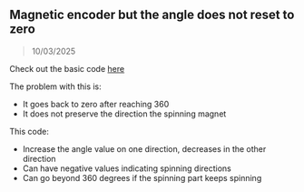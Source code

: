 ## Magnetic encoder but the angle does not reset to zero
> 10/03/2025

Check out the basic code [here](./Magnetic_Encoder)

The problem with this is:
- It goes back to zero after reaching 360
- It does not preserve the direction the spinning magnet

This code:
- Increase the angle value on one direction, decreases in the other direction
- Can have negative values indicating spinning directions
- Can go beyond 360 degrees if the spinning part keeps spinning
